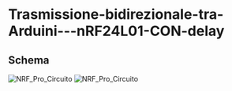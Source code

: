 # Trasmissione-bidirezionale-tra-Arduini---nRF24L01-CON-delay

## Schema
![NRF_Pro_Circuito](https://user-images.githubusercontent.com/76437833/232232437-60c111f7-7f04-4875-b3d1-e64feeb66634.png)
![NRF_Pro_Circuito](https://user-images.githubusercontent.com/76437833/232232442-e6bc6dc9-7e3c-4723-8db3-ce8ec2edc256.png)
